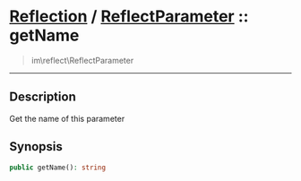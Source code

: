 # [Reflection](reflect.md) / [ReflectParameter](reflect-ReflectParameter.md) :: getName
 > im\reflect\ReflectParameter
____

## Description
Get the name of this parameter

## Synopsis
```php
public getName(): string
```
